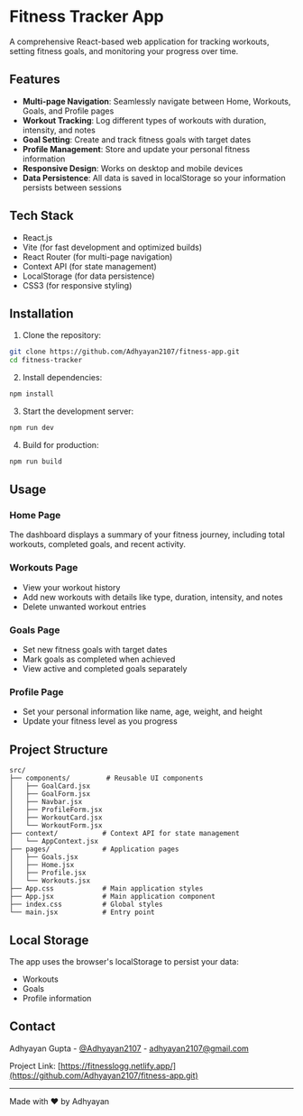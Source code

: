 # Fitness Tracker App

A comprehensive React-based web application for tracking workouts, setting fitness goals, and monitoring your progress over time.

## Features

- **Multi-page Navigation**: Seamlessly navigate between Home, Workouts, Goals, and Profile pages
- **Workout Tracking**: Log different types of workouts with duration, intensity, and notes
- **Goal Setting**: Create and track fitness goals with target dates
- **Profile Management**: Store and update your personal fitness information
- **Responsive Design**: Works on desktop and mobile devices
- **Data Persistence**: All data is saved in localStorage so your information persists between sessions

## Tech Stack

- React.js
- Vite (for fast development and optimized builds)
- React Router (for multi-page navigation)
- Context API (for state management)
- LocalStorage (for data persistence)
- CSS3 (for responsive styling)

## Installation

1. Clone the repository:
```bash
git clone https://github.com/Adhyayan2107/fitness-app.git
cd fitness-tracker
```

2. Install dependencies:
```bash
npm install
```

3. Start the development server:
```bash
npm run dev
```

4. Build for production:
```bash
npm run build
```

## Usage

### Home Page
The dashboard displays a summary of your fitness journey, including total workouts, completed goals, and recent activity.

### Workouts Page
- View your workout history
- Add new workouts with details like type, duration, intensity, and notes
- Delete unwanted workout entries

### Goals Page
- Set new fitness goals with target dates
- Mark goals as completed when achieved
- View active and completed goals separately

### Profile Page
- Set your personal information like name, age, weight, and height
- Update your fitness level as you progress

## Project Structure

```
src/
├── components/         # Reusable UI components
│   ├── GoalCard.jsx
│   ├── GoalForm.jsx
│   ├── Navbar.jsx
│   ├── ProfileForm.jsx
│   ├── WorkoutCard.jsx
│   └── WorkoutForm.jsx
├── context/           # Context API for state management
│   └── AppContext.jsx
├── pages/             # Application pages
│   ├── Goals.jsx
│   ├── Home.jsx
│   ├── Profile.jsx
│   └── Workouts.jsx
├── App.css            # Main application styles
├── App.jsx            # Main application component
├── index.css          # Global styles
└── main.jsx           # Entry point
```

## Local Storage

The app uses the browser's localStorage to persist your data:
- Workouts
- Goals
- Profile information

## Contact

Adhyayan Gupta - [@Adhyayan2107](https://fitnesslogg.netlify.app/) - adhyayan2107@gmail.com

Project Link: [https://fitnesslogg.netlify.app/](https://github.com/Adhyayan2107/fitness-app.git)

---

Made with ❤️ by Adhyayan

